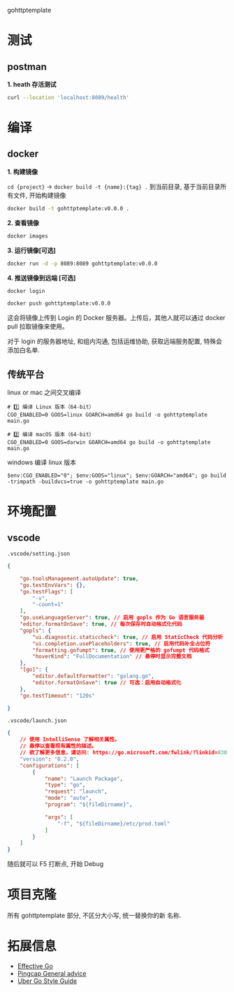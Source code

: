 gohttptemplate

# 测试

## postman

**1. heath 存活测试**

```bash
curl --location 'localhost:8089/health'
```

# 编译

## docker

**1. 构建镜像**

`cd {project}` -> `docker build -t {name}:{tag} .` 到当前目录, 基于当前目录所有文件, 开始构建镜像

```bash
docker build -t gohttptemplate:v0.0.0 .
```

**2. 查看镜像**

```bash
docker images
```

**3. 运行镜像[可选]**

```bash
docker run -d -p 8089:8089 gohttptemplate:v0.0.0
```

**4. 推送镜像到远端 [可选]**

```bash
docker login

docker push gohttptemplate:v0.0.0
```

这会将镜像上传到 Login 的 Docker 服务器。上传后，其他人就可以通过 docker pull 拉取镜像来使用。

对于 login 的服务器地址, 和组内沟通, 包括运维协助, 获取远端服务配置, 特殊会添加白名单.

## 传统平台

linux or mac 之间交叉编译

```
# 1️⃣ 编译 Linux 版本（64-bit）
CGO_ENABLED=0 GOOS=linux GOARCH=amd64 go build -o gohttptemplate main.go 

# 2️⃣ 编译 macOS 版本（64-bit）
CGO_ENABLED=0 GOOS=darwin GOARCH=amd64 go build -o gohttptemplate main.go
```

windows 编译 linux 版本

```
$env:CGO_ENABLED="0"; $env:GOOS="linux"; $env:GOARCH="amd64"; go build -trimpath -buildvcs=true -o gohttptemplate main.go
```

# 环境配置

## vscode

`.vscode/setting.json`

```json
{

    "go.toolsManagement.autoUpdate": true,
    "go.testEnvVars": {},
    "go.testFlags": [
        "-v",
        "-count=1"
    ],
    "go.useLanguageServer": true, // 启用 gopls 作为 Go 语言服务器
    "editor.formatOnSave": true, // 每次保存时自动格式化代码
    "gopls": {
        "ui.diagnostic.staticcheck": true, // 启用 StaticCheck 代码分析
        "ui.completion.usePlaceholders": true, // 启用代码补全占位符
        "formatting.gofumpt": true, // 使用更严格的 gofumpt 代码格式
        "hoverKind": "FullDocumentation" // 悬停时显示完整文档
    },
    "[go]": {
        "editor.defaultFormatter": "golang.go",
        "editor.formatOnSave": true // 可选：启用自动格式化
    },
    "go.testTimeout": "120s"

}

```

`.vscode/launch.json`

```json
{
    // 使用 IntelliSense 了解相关属性。 
    // 悬停以查看现有属性的描述。
    // 欲了解更多信息，请访问: https://go.microsoft.com/fwlink/?linkid=830387
    "version": "0.2.0",
    "configurations": [
        {
            "name": "Launch Package",
            "type": "go",
            "request": "launch",
            "mode": "auto",
            "program": "${fileDirname}",

            "args": [
                "-f", "${fileDirname}/etc/prod.toml"
            ]
        }
    ]
}

```

随后就可以 F5 打断点, 开始 Debug

# 项目克隆

所有 gohttptemplate 部分, 不区分大小写, 统一替换你的新 名称. 

# 拓展信息

- [Effective Go](https://golang.org/doc/effective_go)
- [Pingcap General advice](https://pingcap.github.io/style-guide/general.html)
- [Uber Go Style Guide](https://github.com/uber-go/guide/blob/master/style.md)



